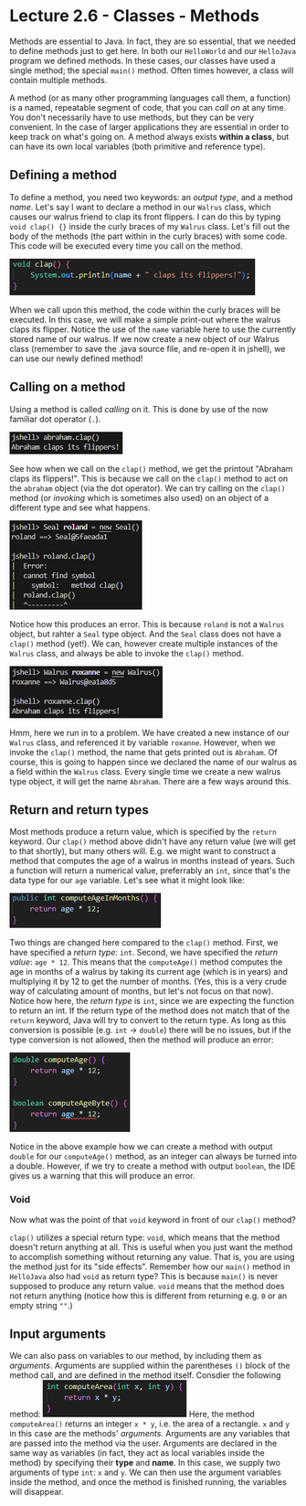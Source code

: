 # Lecture 2.6 - Classes - Methods
Methods are essential to Java. In fact, they are so essential, that we needed to define methods just to get here. In both our `HelloWorld` and our `HelloJava` program we defined methods. In these cases, our classes have used a single method; the special `main()` method. Often times however, a class will contain multiple methods.

A method (or as many other programming languages call them, a function) is a named, repeatable segment of code, that you can <i>call on</i> at any time. You don't necessarily have to use methods, but they can be very convenient. In the case of larger applications they are essential in order to keep track on what's going on. A method always exists <b>within a class</b>, but can have its own local variables (both primitive and reference type). 

## Defining a method
To define a method, you need two keywords: an <i>output type</i>, and a method <i>name</i>. Let's say I want to declare a method in our `Walrus` class, which causes our walrus friend to clap its front flippers. I can do this by typing `void clap() {}` inside the curly braces of my `Walrus` class. Let's fill out the body of the methods (the part within in the curly braces) with some code. This code will be executed every time you call on the method.

![method](/assets/lecture_2/method.PNG)

When we call upon this method, the code within the curly braces will be executed. In this case, we will make a simple print-out where the walrus claps its flipper. Notice the use of the `name` variable here to use the currently stored name of our walrus. If we now create a new object of our Walrus class (remember to save the .java source file, and re-open it in jshell), we can use our newly defined method!

## Calling on a method
Using a method is called <i>calling</i> on it. This is done by use of the now familiar dot operator (`.`). 

![methodCall](/assets/lecture_2/methodCall.PNG)

See how when we call on the `clap()` method, we get the printout "Abraham claps its flippers!". This is because we call on the `clap()` method to act on the `abraham` object (via the dot operator). We can try calling on the `clap()` method (or <i>invoking</i> which is sometimes also used) on an object of a different type and see what happens.

![callMethodSeal](/assets/lecture_2/methodCallSeal.PNG)

Notice how this produces an error. This is because `roland` is not a `Walrus` object, but rahter a `Seal` type object. And the `Seal` class does not have a `clap()` method (yet!). We can, however create multiple instances of the `Walrus` class, and always be able to invoke the `clap()` method.

![getSet1](/assets/lecture_2/getSet1.PNG)

Hmm, here we run in to a problem. We have created a new instance of our `Walrus` class, and referenced it by variable `roxanne`. However, when we invoke the `clap()` method, the name that gets printed out is `Abraham`. Of course, this is going to happen since we declared the name of our walrus as a field within the `Walrus` class. Every single time we create a new walrus type object, it will get the name `Abraham`. There are a few ways around this.

## Return and return types
Most methods produce a return value, which is specified by the `return` keyword. Our `clap()` method above didn't have any return value (we will get to that shortly), but many others will. E.g. we might want to construct a method that computes the age of a walrus in months instead of years. Such a function will return a numerical value, preferrably an `int`, since that's the data type for our `age` variable. Let's see what it might look like:

![computeAge](/assets/lecture_2/computeAge.PNG)

Two things are changed here compared to the `clap()` method. First, we have specified a <i>return type</i>: `int`. Second, we have specified the <i>return value</i>: `age * 12`. This means that the `computeAge()` method computes the age in months of a walrus by taking its current age (which is in years) and multiplying it by 12 to get the number of months. (Yes, this is a very crude way of calculating amount of months, but let's not focus on that now). Notice how here, the <i>return type</i> is `int`, since we are expecting the function to return an int. If the return type of the method does not match that of the `return` keyword, Java will try to convert to the return type. As long as this conversion is possible (e.g. `int` -> `double`) there will be no issues, but if the type conversion is not allowed, then the method will produce an error:

![returnTypes](/assets/lecture_2/returnTypes.PNG)

Notice in the above example how we can create a method with output `double` for our `computeAge()` method, as an integer can always be turned into a double. However, if we try to create a method with output `boolean`, the IDE gives us a warning that this will produce an error.

### Void
Now what was the point of that `void` keyword in front of our `clap()` method?

`clap()` utilizes a special return type: `void`, which means that the method doesn't return anything at all. This is useful when you just want the method to accomplish something without returning any value. That is, you are using the method just for its "side effects". Remember how our `main()` method in `HelloJava` also had `void` as return type? This is because `main()` is never supposed to produce any return value. `void` means that the method does not return anything (notice how this is different from returning e.g. `0` or an empty string `""`.)

## Input arguments
We can also pass on variables to our method, by including them as <i>arguments</i>. Arguments are supplied within the parentheses `()` block of the method call, and are defined in the method itself. Consdier the following method:
![arguments](/assets/lecture_2/computeArea.PNG)
Here, the method `computeArea()` returns an integer `x * y`, i.e. the area of a rectangle. `x` and `y` in this case are the methods' <i>arguments</i>. Arguments are any variables that are passed into the method via the user. Arguments are declared in the same way as variables (in fact, they act as local variables inside the method) by specifying their <b>type</b> and <b>name</b>. In this case, we supply two arguments of type `int`: `x` and `y`. We can then use the argument variables inside the method, and once the method is finished running, the variables will disappear. 







